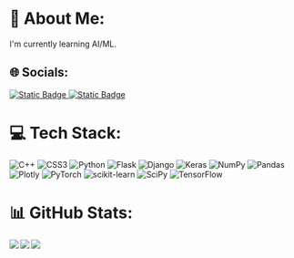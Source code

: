 # 💫 About Me:
I'm currently learning AI/ML.


## 🌐 Socials:
<a href="https://www.linkedin.com/in/dammala-uday-kiran-a60116238/" target="blank"><img alt="Static Badge" src="https://img.shields.io/badge/Linkedin-s?logo=linkedin&labelColor=%230072b1&color=white">
</a>
<a href="https://www.leetcode.com/the_silentgeek" target="blank"><img alt="Static Badge" src="https://img.shields.io/badge/LeetCode-s?logo=leetcode&logoColor=f3991e&labelColor=black&color=white"></a>

# 💻 Tech Stack:
![C++](https://img.shields.io/badge/c++-%2300599C.svg?style=for-the-badge&logo=c%2B%2B&logoColor=white) ![CSS3](https://img.shields.io/badge/css3-%231572B6.svg?style=for-the-badge&logo=css3&logoColor=white) ![Python](https://img.shields.io/badge/python-3670A0?style=for-the-badge&logo=python&logoColor=ffdd54) ![Flask](https://img.shields.io/badge/flask-%23000.svg?style=for-the-badge&logo=flask&logoColor=white) ![Django](https://img.shields.io/badge/django-%23092E20.svg?style=for-the-badge&logo=django&logoColor=white) ![Keras](https://img.shields.io/badge/Keras-%23D00000.svg?style=for-the-badge&logo=Keras&logoColor=white) ![NumPy](https://img.shields.io/badge/numpy-%23013243.svg?style=for-the-badge&logo=numpy&logoColor=white) ![Pandas](https://img.shields.io/badge/pandas-%23150458.svg?style=for-the-badge&logo=pandas&logoColor=white) ![Plotly](https://img.shields.io/badge/Plotly-%233F4F75.svg?style=for-the-badge&logo=plotly&logoColor=white) ![PyTorch](https://img.shields.io/badge/PyTorch-%23EE4C2C.svg?style=for-the-badge&logo=PyTorch&logoColor=white) ![scikit-learn](https://img.shields.io/badge/scikit--learn-%23F7931E.svg?style=for-the-badge&logo=scikit-learn&logoColor=white) ![SciPy](https://img.shields.io/badge/SciPy-%230C55A5.svg?style=for-the-badge&logo=scipy&logoColor=%white) ![TensorFlow](https://img.shields.io/badge/TensorFlow-%23FF6F00.svg?style=for-the-badge&logo=TensorFlow&logoColor=white)
# 📊 GitHub Stats:
<img align = "left" src="https://github-readme-streak-stats.herokuapp.com/?user=the-silent-geek&theme=dark&hide_border=false">
<img align = "center" src="https://github-readme-stats.vercel.app/api/top-langs/?username=the-silent-geek&theme=dark&hide_border=false&include_all_commits=false&count_private=false&layout=compact">
<img align = "left" src="https://komarev.com/ghpvc/?username=the-silent-geek">
